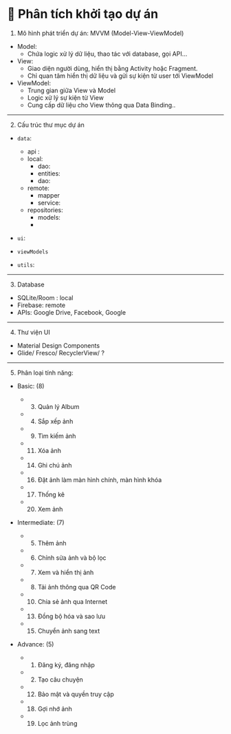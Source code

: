 # 🧩 Phân tích khởi tạo dự án
1. Mô hình phát triển dự án: MVVM (Model-View-ViewModel)
- Model:
  * Chứa logic xử lý dữ liệu, thao tác với database, gọi API...
- View:
  * Giao diện người dùng, hiển thị bằng Activity hoặc Fragment.
  * Chỉ quan tâm hiển thị dữ liệu và gửi sự kiện từ user tới ViewModel
- ViewModel:
  * Trung gian giữa View và Model
  * Logic xử lý sự kiện từ View
  * Cung cấp dữ liệu cho View thông qua Data Binding..
___

2. Cấu trúc thư mục dự án
-  `data`:
   + api : 
   + local: 
      * dao:
      * entities:
      * dao:
   + remote:
      * mapper
      * service:
   + repositories:
      * models:
      * 
     
- `ui`:

- `viewModels`

- `utils`:


___

3. Database
- SQLite/Room : local
- Firebase: remote
- APIs: Google Drive, Facebook, Google

___

4. Thư viện UI
- Material Design Components
- Glide/ Fresco/ RecyclerView/ ?

___

5. Phân loại tính năng:
- Basic: (8)
    + 3. Quản lý Album
    + 4. Sắp xếp ảnh
    + 9. Tìm kiếm ảnh
    + 11. Xóa ảnh
    + 14. Ghi chú ảnh
    + 16. Đặt ảnh làm màn hình chính, màn hình khóa
    + 17. Thống kê
    + 20. Xem ảnh
  

- Intermediate: (7)
    + 5. Thêm ảnh
    + 6. Chỉnh sửa ảnh và bộ lọc
    + 7. Xem và hiển thị ảnh
    + 8. Tải ảnh thông qua QR Code
    + 10. Chia sẻ ảnh qua Internet
    + 13. Đồng bộ hóa và sao lưu
    + 15. Chuyển ảnh sang text



- Advance: (5)
    + 1. Đăng ký, đăng nhập
    + 2. Tạo câu chuyện
    + 12. Bảo mật và quyền truy cập
    + 18. Gợi nhớ ảnh
    + 19. Lọc ảnh trùng
